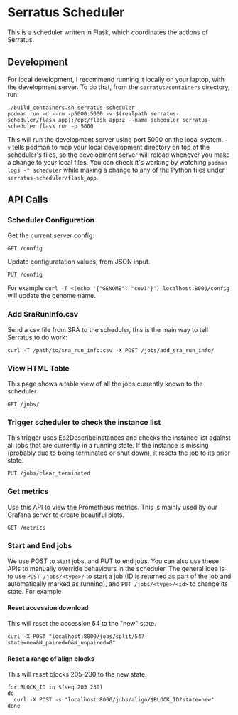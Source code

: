 # Serratus Scheduler
This is a scheduler written in Flask, which coordinates the actions of Serratus.

## Development

For local development, I recommend running it locally on your laptop, with the development server.  To do that, from the `serratus/containers` directory, run:

    ./build_containers.sh serratus-scheduler
    podman run -d --rm -p5000:5000 -v $(realpath serratus-scheduler/flask_app):/opt/flask_app:z --name scheduler serratus-scheduler flask run -p 5000

This will run the development server using port 5000 on the local system.  `-v` tells podman to map your local development directory on top of the scheduler's files, so the development server will reload whenever you make a change to your local files.  You can check it's working by watching `podman logs -f scheduler` while making a change to any of the Python files under `serratus-scheduler/flask_app`.

## API Calls

### Scheduler Configuration

Get the current server config:

    GET /config

Update configuratation values, from JSON input.

    PUT /config

For example `curl -T <(echo '{"GENOME": "cov1"}') localhost:8000/config` will update the genome name.

### Add SraRunInfo.csv

Send a csv file from SRA to the scheduler, this is the main way to tell Serratus to do work:

    curl -T /path/to/sra_run_info.csv -X POST /jobs/add_sra_run_info/

### View HTML Table

This page shows a table view of all the jobs currently known to the scheduler.

    GET /jobs/

### Trigger scheduler to check the instance list

This trigger uses Ec2DescribeInstances and checks the instance list against all jobs that are currently in a running state.  If the instance is missing (probably due to being terminated or shut down), it resets the job to its prior state.

    PUT /jobs/clear_terminated

### Get metrics

Use this API to view the Prometheus metrics.  This is mainly used by our Grafana server to create beautiful plots.

    GET /metrics

### Start and End jobs

We use POST to start jobs, and PUT to end jobs.  You can also use these APIs to manually override behaviours in the scheduler.  The general idea is to use `POST /jobs/<type>/` to start a job (ID is returned as part of the job and automatically marked as running), and `PUT /jobs/<type>/<id>` to change its state. For example

#### Reset accession download
This will reset the accession 54 to the "new" state.
```
curl -X POST "localhost:8000/jobs/split/54?state=new&N_paired=0&N_unpaired=0"
```
#### Reset a range of align blocks
This will reset blocks 205-230 to the new state.
```
for BLOCK_ID in $(seq 205 230)
do
  curl -X POST -s "localhost:8000/jobs/align/$BLOCK_ID?state=new"
done
```



